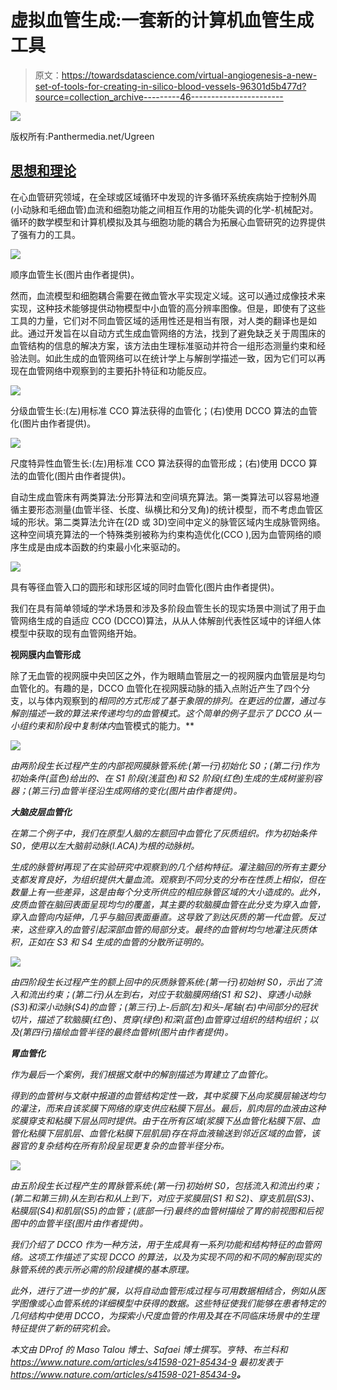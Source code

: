 # 虚拟血管生成:一套新的计算机血管生成工具

> 原文：<https://towardsdatascience.com/virtual-angiogenesis-a-new-set-of-tools-for-creating-in-silico-blood-vessels-96301d5b477d?source=collection_archive---------46----------------------->

![](img/0a7388acfed4767149fe2cbc9af37cb1.png)

版权所有:Panthermedia.net/Ugreen

## [思想和理论](https://towardsdatascience.com/tagged/thoughts-and-theory)

在心血管研究领域，在全球或区域循环中发现的许多循环系统疾病始于控制外周(小动脉和毛细血管)血流和细胞功能之间相互作用的功能失调的化学-机械配对。循环的数学模型和计算机模拟及其与细胞功能的耦合为拓展心血管研究的边界提供了强有力的工具。

![](img/fcccfbdee6da4b49c49c45fa760bfc63.png)

顺序血管生长(图片由作者提供)。

然而，血流模型和细胞耦合需要在微血管水平实现定义域。这可以通过成像技术来实现，这种技术能够提供动物模型中小血管的高分辨率图像。但是，即使有了这些工具的力量，它们对不同血管区域的适用性还是相当有限，对人类的翻译也是如此。通过开发旨在以自动方式生成血管网络的方法，找到了避免缺乏关于周围床的血管结构的信息的解决方案，该方法由生理标准驱动并符合一组形态测量约束和经验法则。如此生成的血管网络可以在统计学上与解剖学描述一致，因为它们可以再现在血管网络中观察到的主要拓扑特征和功能反应。

![](img/311a54c89c23ac558ef08acc3eb297d7.png)

分级血管生长:(左)用标准 CCO 算法获得的血管化；(右)使用 DCCO 算法的血管化(图片由作者提供)。

![](img/f00258905a3f375c11fc46dc5e55c915.png)

尺度特异性血管生长:(左)用标准 CCO 算法获得的血管形成；(右)使用 DCCO 算法的血管化(图片由作者提供)。

自动生成血管床有两类算法:分形算法和空间填充算法。第一类算法可以容易地遵循主要形态测量(血管半径、长度、纵横比和分叉角)的统计模型，而不考虑血管区域的形状。第二类算法允许在(2D 或 3D)空间中定义的脉管区域内生成脉管网络。这种空间填充算法的一个特殊类别被称为约束构造优化(CCO ),因为血管网络的顺序生成是由成本函数的约束最小化来驱动的。

![](img/8fc1e05e807973e294f6f7a77329047e.png)

具有等径血管入口的圆形和球形区域的同时血管化(图片由作者提供)。

我们在具有简单领域的学术场景和涉及多阶段血管生长的现实场景中测试了用于血管网络生成的自适应 CCO (DCCO)算法，从从人体解剖代表性区域中的详细人体模型中获取的现有血管网络开始。

**视网膜内血管形成**

除了无血管的视网膜中央凹区之外，作为眼睛血管层之一的视网膜内血管层是均匀血管化的。有趣的是，DCCO 血管化在视网膜动脉的插入点附近产生了四个分支，以与体内观察到的*相同的方式形成了基于象限的排列。在更远的位置，通过与解剖描述一致的算法来传递均匀的血管模式。这个简单的例子显示了 DCCO 从一小组约束和阶段中复制体内*血管模式的能力。**

*![](img/96fb515cd8e88f3da49173145942d0be.png)*

*由两阶段生长过程产生的内部视网膜脉管系统:(第一行)初始化 S0；(第二行)作为初始条件(蓝色)给出的、在 S1 阶段(浅蓝色)和 S2 阶段(红色)生成的生成树鉴别容器；(第三行)血管半径沿生成网络的变化(图片由作者提供)。*

***大脑皮层血管化***

*在第二个例子中，我们在原型人脑的左额回中血管化了灰质组织。作为初始条件 S0，使用以左大脑前动脉(l.ACA)为根的动脉树。*

*生成的脉管树再现了在实验研究中观察到的几个结构特征。灌注脑回的所有主要分支都发育良好，为组织提供大量血流。观察到不同分支的分布在性质上相似，但在数量上有一些差异，这是由每个分支所供应的相应脉管区域的大小造成的。此外，皮质血管在脑回表面呈现均匀的覆盖，其主要的软脑膜血管在此分支为穿入血管，穿入血管向内延伸，几乎与脑回表面垂直。这导致了到达灰质的第一代血管。反过来，这些穿入的血管引起深部血管的局部分支。最终的血管树均匀地灌注灰质体积，正如在 S3 和 S4 生成的血管的分散所证明的。*

*![](img/37f61c7dfc8ebc368162ee34eb086d87.png)*

*由四阶段生长过程产生的额上回中的灰质脉管系统:(第一行)初始树 S0，示出了流入和流出约束；(第二行)从左到右，对应于软脑膜网络(S1 和 S2)、穿透小动脉(S3)和深小动脉(S4)的血管；(第三行)上-后部(左)和头-尾轴(右)中间部分的冠状切片，描述了软脑膜(红色)、贯穿(绿色)和深(蓝色)血管穿过组织的结构组织；以及(第四行)描绘血管半径的最终血管树(图片由作者提供)。*

***胃血管化***

*作为最后一个案例，我们根据文献中的解剖描述为胃建立了血管化。*

*得到的血管树与文献中报道的血管结构定性一致，其中浆膜下丛向浆膜层输送均匀的灌注，而来自该浆膜下网络的穿支供应粘膜下层丛。最后，肌肉层的血液由这种浆膜穿支和粘膜下层丛同时提供。由于在所有区域(浆膜下丛血管化粘膜下层、血管化粘膜下层肌层、血管化粘膜下层肌层)存在将血液输送到邻近区域的血管，该器官的复杂结构在所有阶段呈现更复杂的血管半径分布。*

*![](img/2f29b2aa96742703025ef345bcbcc871.png)*

*由五阶段生长过程产生的胃脉管系统:(第一行)初始树 S0，包括流入和流出约束；(第二和第三排)从左到右和从上到下，对应于浆膜层(S1 和 S2)、穿支肌层(S3)、粘膜层(S4)和肌层(S5)的血管；(底部一行)最终的血管树描绘了胃的前视图和后视图中的血管半径(图片由作者提供)。*

*我们介绍了 DCCO 作为一种方法，用于生成具有一系列功能和结构特征的血管网络。这项工作描述了实现 DCCO 的算法，以及为实现不同的和不同的解剖现实的脉管系统的表示所必需的阶段建模的基本原理。*

*此外，进行了进一步的扩展，以将自动血管形成过程与可用数据相结合，例如从医学图像或心血管系统的详细模型中获得的数据。这些特征使我们能够在患者特定的几何结构中使用 DCCO，为探索小尺度血管的作用及其在不同临床场景中的生理特征提供了新的研究机会。*

*本文由 DProf 的 Maso Talou 博士、Safaei 博士撰写。亨特、布兰科和 https://www.nature.com/articles/s41598-021-85434-9 最初发表于<https://www.nature.com/articles/s41598-021-85434-9>**。***